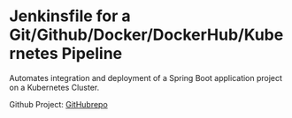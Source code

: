 # Jenkinsfile for a Git/Github/Docker/DockerHub/Kubernetes Pipeline

Automates integration and deployment of a Spring Boot application project on a Kubernetes Cluster.

Github Project: [GitHubrepo](https://github.com/younessberianebadi/frontend-service.git)